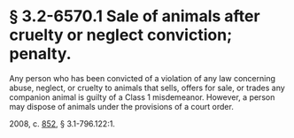 # § 3.2-6570.1 Sale of animals after cruelty or neglect conviction; penalty.

<p>Any person who has been convicted of a violation of any law concerning abuse, neglect, or cruelty to animals that sells, offers for sale, or trades any companion animal is guilty of a Class 1 misdemeanor. However, a person may dispose of animals under the provisions of a court order.</p><p>2008, c. <a href='http://lis.virginia.gov/cgi-bin/legp604.exe?081+ful+CHAP0852'>852</a>, § 3.1-796.122:1.</p>